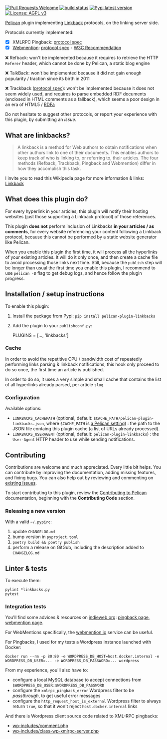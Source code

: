[![Pull Requests Welcome](https://img.shields.io/badge/PRs-welcome-brightgreen.svg?style=flat)](http://makeapullrequest.com)
[![build status](https://github.com/pelican-plugins/linkbacks/workflows/build/badge.svg)](https://github.com/pelican-plugins/linkbacks/actions?query=workflow%3Abuild)
[![Pypi latest version](https://img.shields.io/pypi/v/pelican-plugin-linkbacks.svg)](https://pypi.python.org/pypi/pelican-plugin-linkbacks)
[![License: AGPL v3](https://img.shields.io/badge/License-AGPL%20v3-blue.svg)](https://www.gnu.org/licenses/agpl-3.0)

[Pelican](https://getpelican.com) plugin implementing [Linkback](https://en.wikipedia.org/wiki/Linkback) protocols,
on the linking server side.

Protocols currently implemented:
- [x] XMLRPC Pingback: [protocol spec](http://www.hixie.ch/specs/pingback/pingback)
- [x] [Webmention](https://indieweb.org/Webmention): [protocol spec](https://github.com/converspace/webmention) - [W3C Recommendation](https://www.w3.org/TR/2017/REC-webmention-20170112/)

❌ Refback: won't be implemented because it requires to retrieve the HTTP `Referer` header,
which cannot be done by Pelican, a static blog engine

❌ TalkBack: won't be implemented because it did not gain enough popularity / traction since its birth in 2011

❌ Trackback ([protocol spec](http://archive.cweiske.de/trackback/trackback-1.2.html)):
won't be implemented because it does not seem widely used,
and requires to parse embedded RDF documents (enclosed in HTML comments as a fallback),
which seems a poor design in an era of HTML5 / [RDFa](https://fr.wikipedia.org/wiki/RDFa)

Do not hesitate to suggest other protocols, or report your experience with this plugin, by submitting an _issue_.

## What are linkbacks?

> A linkback is a method for Web authors to obtain notifications when other authors link to one of their documents.
> This enables authors to keep track of who is linking to, or referring to, their articles.
> The four methods (Refback, Trackback, Pingback and Webmention) differ in how they accomplish this task.

I invite you to read this Wikipedia page for more information & links: [Linkback](https://en.wikipedia.org/wiki/Linkback)


## What does this plugin do?
For every hyperlink in your articles, this plugin will notify their hosting websites
(just those supporting a Linkback protocol) of those references.

This plugin **does not** perform inclusion of Linkbacks **in your articles / as comments**,
for every website referencing your content following a Linkback protocol,
because this cannot be performed by a static website generator like Pelican.

When you enable this plugin the first time, it will process all the hyperlinks of your existing articles.
It will do it only once, and then create a cache file to avoid processing those links next time.
Still, because the `publish` step will be longer than usual the first time you enable this plugin,
I recommend to use `pelican -D` flag to get debug logs, and hence follow the plugin progress.


## Installation / setup instructions
To enable this plugin:
1. Install the package from Pypi: `pip install pelican-plugin-linkbacks`
2. Add the plugin to your `publishconf.py`:

    PLUGINS = [..., 'linkbacks']


### Cache
In order to avoid the repetitive CPU / bandwidth cost of repeatedly performing links parsing & linkback notifications,
this hook only proceed to do so once, the first time an article is published.

In order to do so, it uses a very simple and small cache that contains the list of all hyperlinks already parsed,
per article `slug`. <!-- Note: alternatively, we could cache only article slugs and consider them entirely processed -->


### Configuration
Available options:

- `LINKBACKS_CACHEPATH` (optional, default: `$CACHE_PATH/pelican-plugin-linkbacks.json`,
where `$CACHE_PATH` is [a Pelican setting](https://docs.getpelican.com/en/latest/settings.html)) :
  the path to the JSON file containg this plugin cache (a list of URLs already processed).
- `LINKBACKS_USERAGENT` (optional, default: `pelican-plugin-linkbacks`) :
  the `User-Agent` HTTP header to use while sending notifications.


## Contributing

Contributions are welcome and much appreciated. Every little bit helps. You can contribute by improving the documentation,
adding missing features, and fixing bugs. You can also help out by reviewing and commenting on [existing issues](https://github.com/pelican-plugins/linkbacks/issues).

To start contributing to this plugin, review the [Contributing to Pelican](https://docs.getpelican.com/en/latest/contribute.html) documentation,
beginning with the **Contributing Code** section.


### Releasing a new version
With a valid `~/.pypirc`:

1. update `CHANGELOG.md`
2. bump version in `pyproject.toml`
3. `poetry build && poetry publish`
4. perform a release on GitGub, including the description added to `CHANGELOG.md`


## Linter & tests
To execute them:

    pylint *linkbacks.py
    pytest

### Integration tests

You'll find some advices & resources on [indieweb.org](https://indieweb.org):
[pingback page](https://indieweb.org/pingback), [webmention page](https://indieweb.org/Webmention).

For WebMentions specifically, the [webmention.io](https://webmention.io) service can be useful.

For Pingbacks, I used for my tests a Wordpress instance launched with Docker:

    docker run --rm -p 80:80 -e WORDPRESS_DB_HOST=host.docker.internal -e WORDPRESS_DB_USER=... -e WORDPRESS_DB_PASSWORD=... wordpress

From my experience, you'll also have to:
- configure a local MySQL database to accept connections from `$WORDPRESS_DB_USER:$WORDPRESS_DB_PASSWORD`
- configure the `xmlrpc_pingback_error` Wordpress filter to be _passthrough_, to get useful error messages
- configure the `http_request_host_is_external` Wordpress filter to always return `true`,
  so that it won't reject `host.docker.internal` links

And there is Wordpress client source code related to XML-RPC pingbacks:
- [wp-includes/comment.php](https://github.com/WordPress/WordPress/blob/master/wp-includes/comment.php)
- [wp-includes/class-wp-xmlrpc-server.php](https://github.com/WordPress/WordPress/blob/master/wp-includes/class-wp-xmlrpc-server.php)
